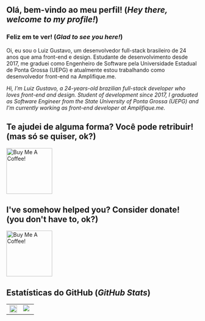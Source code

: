 ## Olá, bem-vindo ao meu perfil! (*Hey there, welcome to my profile!*)

### Feliz em te ver! (*Glad to see you here!*)

Oi, eu sou o Luiz Gustavo, um desenvolvedor full-stack brasileiro de 24 anos que ama front-end e design. Estudante de desenvolvimento desde 2017, me graduei como Engenheiro de Software pela Universidade Estadual de Ponta Grossa (UEPG) e atualmente estou trabalhando como desenvolvedor front-end na Amplifique.me.

*Hi, I’m Luiz Gustavo, a 24-years-old brazilian full-stack developer who loves front-end and design. Student of development since 2017, I graduated as Software Engineer from the State University of Ponta Grossa (UEPG) and I'm currently working as front-end developer at Amplifique.me.*

## Te ajudei de alguma forma? Você pode retribuir! (mas só se quiser, ok?)
<a href="https://mepagaumcafe.com.br/luizgununes" target="_blank"><img src="https://mepagaumcafe.com.br/wp-content/uploads/2023/08/Design-sem-nome-2.png" alt="Buy Me A Coffee!" style="width: 120px !important;" ></a>

## I've somehow helped you? Consider donate! (you don't have to, ok?)
<a href="https://www.buymeacoffee.com/lgnunes" target="_blank"><img src="https://cdn.buymeacoffee.com/buttons/v2/default-yellow.png" alt="Buy Me A Coffee!" style="width: 120px !important;" ></a>

## Estatísticas do GitHub (*GitHub Stats*)

<table style="width: auto">
  <tr>
    <td valign="top" width="50%">
      <img src="https://github-readme-stats.vercel.app/api?username=luizgununes&show_icons=true&count_private=true&hide_border=true" align="center" style="width: 100%" />
    </td>
    <td valign="top" width="50%">
      <img src="https://github-readme-stats.vercel.app/api/top-langs/?username=luizgununes&hide_border=true&layout=compact" align="center" />
    </td>
  </tr>
</table>
